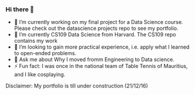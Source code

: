 ### Hi there 👋


- 🔭 I’m currently working on my final project for a Data Science course. Please check out the datascience projects repo to see my portfolio.
- 🌱 I’m currently CS109 Data Science from Harvard. The CS109 repo contains my work
- 👯 I’m looking to gain more practical experience, i.e. apply what I learned to open-ended problems.
- 💬 Ask me about Why I moved fromm Engineering to Data science.
- ⚡ Fun fact: I was once in the national team of Table Tennis of Mauritius, and I like cosplaying.

Disclaimer: My portfolio is till under construction (21/12/16)

